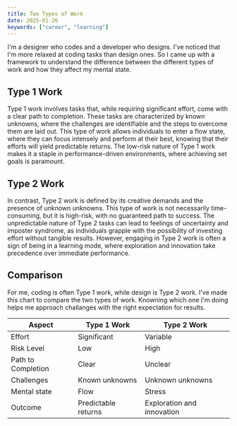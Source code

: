 ```yaml
---
title: Two Types of Work
date: 2025-01-26
keywords: ["career", "learning"]
---
```


I'm a designer who codes and a developer who designs. I've noticed that I'm more relaxed at coding tasks than design ones. So I came up with a framework to understand the difference between the different types of work and how they affect my mental state.

## Type 1 Work

Type 1 work involves tasks that, while requiring significant effort, come with a clear path to completion. These tasks are characterized by known unknowns, where the challenges are identifiable and the steps to overcome them are laid out. This type of work allows individuals to enter a flow state, where they can focus intensely and perform at their best, knowing that their efforts will yield predictable returns. The low-risk nature of Type 1 work makes it a staple in performance-driven environments, where achieving set goals is paramount.

## Type 2 Work

In contrast, Type 2 work is defined by its creative demands and the presence of unknown unknowns. This type of work is not necessarily time-consuming, but it is high-risk, with no guaranteed path to success. The unpredictable nature of Type 2 tasks can lead to feelings of uncertainty and imposter syndrome, as individuals grapple with the possibility of investing effort without tangible results. However, engaging in Type 2 work is often a sign of being in a learning mode, where exploration and innovation take precedence over immediate performance.

## Comparison

For me, coding is often Type 1 work, while design is Type 2 work. I've made this chart to compare the two types of work. Knowning which one I'm doing helps me approach challanges with the right expectation for results.

| Aspect             | Type 1 Work         | Type 2 Work                |
| ------------------ | ------------------- | -------------------------- |
| Effort             | Significant         | Variable                   |
| Risk Level         | Low                 | High                       |
| Path to Completion | Clear               | Unclear                    |
| Challenges         | Known unknowns      | Unknown unknowns           |
| Mental state       | Flow                | Stress                     |
| Outcome            | Predictable returns | Exploration and innovation |
